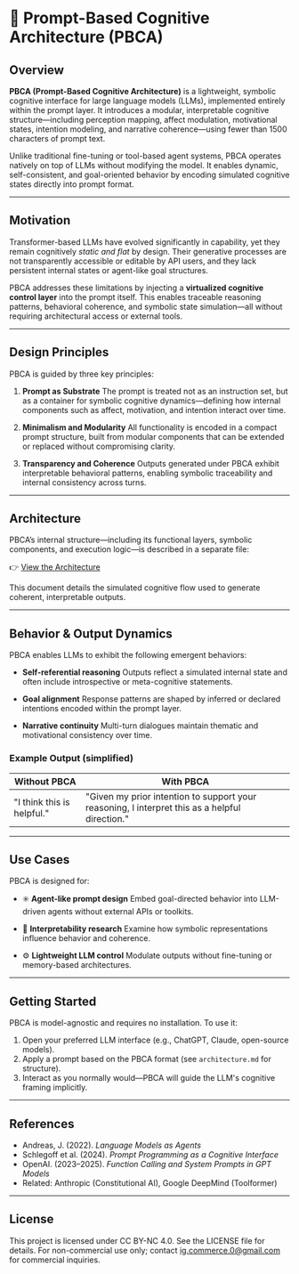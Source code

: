 # 📘 Prompt-Based Cognitive Architecture (PBCA)

## Overview

**PBCA (Prompt-Based Cognitive Architecture)** is a lightweight, symbolic cognitive interface for large language models (LLMs), implemented entirely within the prompt layer. It introduces a modular, interpretable cognitive structure—including perception mapping, affect modulation, motivational states, intention modeling, and narrative coherence—using fewer than 1500 characters of prompt text.

Unlike traditional fine-tuning or tool-based agent systems, PBCA operates natively on top of LLMs without modifying the model. It enables dynamic, self-consistent, and goal-oriented behavior by encoding simulated cognitive states directly into prompt format.

---

## Motivation

Transformer-based LLMs have evolved significantly in capability, yet they remain cognitively *static and flat* by design. Their generative processes are not transparently accessible or editable by API users, and they lack persistent internal states or agent-like goal structures.

PBCA addresses these limitations by injecting a **virtualized cognitive control layer** into the prompt itself. This enables traceable reasoning patterns, behavioral coherence, and symbolic state simulation—all without requiring architectural access or external tools.

---

## Design Principles

PBCA is guided by three key principles:

1. **Prompt as Substrate**
   The prompt is treated not as an instruction set, but as a container for symbolic cognitive dynamics—defining how internal components such as affect, motivation, and intention interact over time.

2. **Minimalism and Modularity**
   All functionality is encoded in a compact prompt structure, built from modular components that can be extended or replaced without compromising clarity.

3. **Transparency and Coherence**
   Outputs generated under PBCA exhibit interpretable behavioral patterns, enabling symbolic traceability and internal consistency across turns.

---

## Architecture

PBCA’s internal structure—including its functional layers, symbolic components, and execution logic—is described in a separate file:

👉 [View the Architecture](./architecture.md)

This document details the simulated cognitive flow used to generate coherent, interpretable outputs.

---

## Behavior & Output Dynamics

PBCA enables LLMs to exhibit the following emergent behaviors:

* **Self-referential reasoning**
  Outputs reflect a simulated internal state and often include introspective or meta-cognitive statements.

* **Goal alignment**
  Response patterns are shaped by inferred or declared intentions encoded within the prompt layer.

* **Narrative continuity**
  Multi-turn dialogues maintain thematic and motivational consistency over time.

### Example Output (simplified)

| Without PBCA               | With PBCA                                                                                      |
| -------------------------- | ---------------------------------------------------------------------------------------------- |
| "I think this is helpful." | "Given my prior intention to support your reasoning, I interpret this as a helpful direction." |

---

## Use Cases

PBCA is designed for:

* ✳️ **Agent-like prompt design**
  Embed goal-directed behavior into LLM-driven agents without external APIs or toolkits.

* 🔎 **Interpretability research**
  Examine how symbolic representations influence behavior and coherence.

* ⚙️ **Lightweight LLM control**
  Modulate outputs without fine-tuning or memory-based architectures.

---

## Getting Started

PBCA is model-agnostic and requires no installation. To use it:

1. Open your preferred LLM interface (e.g., ChatGPT, Claude, open-source models).
2. Apply a prompt based on the PBCA format (see `architecture.md` for structure).
3. Interact as you normally would—PBCA will guide the LLM's cognitive framing implicitly.

---

## References

* Andreas, J. (2022). *Language Models as Agents*
* Schlegoff et al. (2024). *Prompt Programming as a Cognitive Interface*
* OpenAI. (2023–2025). *Function Calling and System Prompts in GPT Models*
* Related: Anthropic (Constitutional AI), Google DeepMind (Toolformer)

---

## License

This project is licensed under CC BY-NC 4.0. See the LICENSE file for details. For non-commercial use only; contact ig.commerce.0@gmail.com for commercial inquiries.
